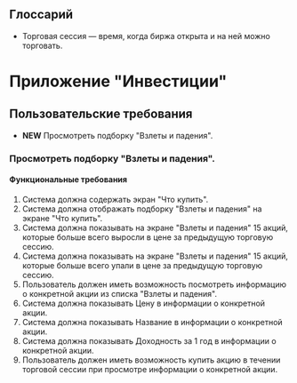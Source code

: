## Глоссарий
- Торговая сессия — время, когда биржа открыта и на ней можно торговать.

# Приложение "Инвестиции"
## Пользовательские требования
- **NEW** Просмотреть подборку "Взлеты и падения".

### Просмотреть подборку "Взлеты и падения".
#### Функциональные требования
1. Система должна содержать экран "Что купить".
2. Система должна отображать подборку "Взлеты и падения" на экране "Что купить".
3. Система должна показывать на экране "Взлеты и падения" 15 акций, которые больше всего выросли в цене за предыдущую торговую сессию.
4. Система должна показывать на экране "Взлеты и падения" 15 акций, которые больше всего упали в цене за предыдущую торговую сессию.
5. Пользователь должен иметь возможность посмотреть информацию о конкретной акции из списка "Взлеты и падения".
6. Система должна показывать Цену в информации о конкретной акции.
7. Система должна показывать Название в информации о конкретной акции.
8. Система должна показывать Доходность за 1 год в информации о конкретной акции.
10. Пользователь должен иметь возможность купить акцию в течении торговой сессии при просмотре информации о конкретной акции.